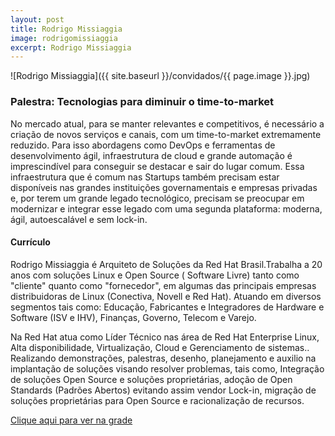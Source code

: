 ```yaml
---
layout: post
title: Rodrigo Missiaggia
image: rodrigomissiaggia
excerpt: Rodrigo Missiaggia
---
```

![Rodrigo Missiaggia]({{ site.baseurl }}/convidados/{{ page.image }}.jpg)


### Palestra: Tecnologias para diminuir o time-to-market

No mercado atual, para se manter relevantes e competitivos, é necessário a criação de novos serviços e canais, com um time-to-market extremamente reduzido. Para isso abordagens como DevOps e ferramentas de desenvolvimento ágil, infraestrutura de cloud e grande automação é imprescindível para conseguir se destacar e sair do lugar comum. Essa infraestrutura que é comum nas Startups também precisam estar disponíveis nas grandes instituições governamentais e empresas privadas e, por terem um grande legado tecnológico, precisam se preocupar em modernizar e integrar esse legado com uma segunda plataforma: moderna, ágil, autoescalável e sem lock-in.

#### Currículo
Rodrigo Missiaggia é Arquiteto de Soluções da Red Hat Brasil.Trabalha a 20 anos com soluções Linux e Open Source ( Software Livre) tanto como "cliente" quanto como "fornecedor", em algumas das principais empresas distribuidoras de Linux (Conectiva, Novell e Red Hat). Atuando em diversos segmentos tais como: Educação, Fabricantes e Integradores de Hardware e Software (ISV e IHV), Finanças, Governo, Telecom e Varejo.

Na Red Hat atua como Líder Técnico nas área de Red Hat Enterprise Linux, Alta disponibilidade, Virtualização, Cloud e Gerenciamento de sistemas.. Realizando demonstrações, palestras, desenho, planejamento e auxilio na implantação de soluções visando resolver problemas, tais como, Integração de soluções Open Source e soluções proprietárias, adoção de Open Standards (Padrões Abertos) evitando assim vendor Lock-in, migração de soluções proprietárias para Open Source e racionalização de recursos.

[Clique aqui para ver na grade](https://ftsl.websiteseguro.com/ftsl9/grade/detail.html?pid=271)

